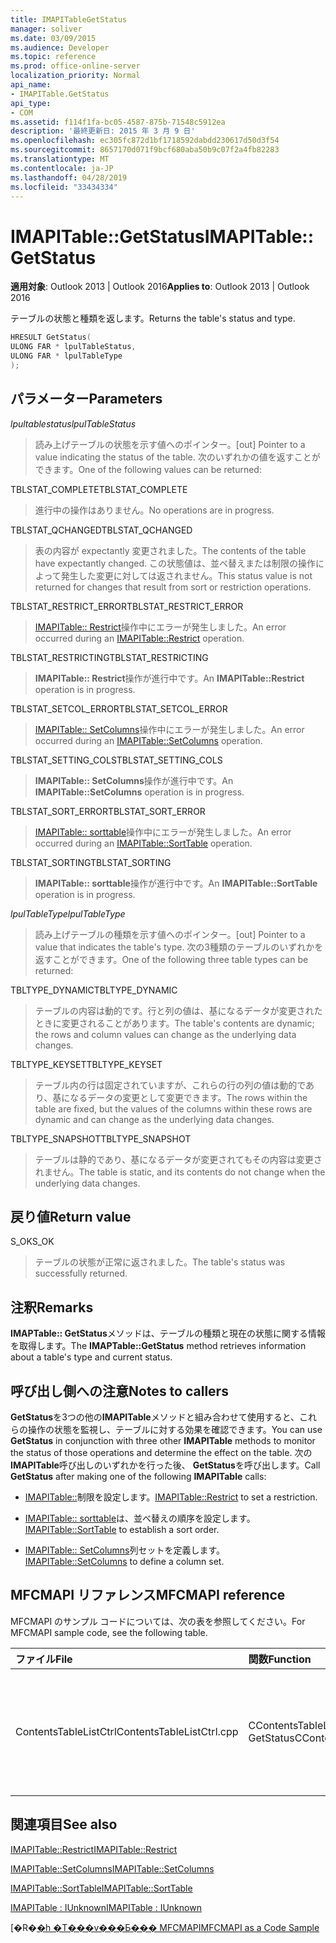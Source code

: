 ```yaml
---
title: IMAPITableGetStatus
manager: soliver
ms.date: 03/09/2015
ms.audience: Developer
ms.topic: reference
ms.prod: office-online-server
localization_priority: Normal
api_name:
- IMAPITable.GetStatus
api_type:
- COM
ms.assetid: f114f1fa-bc05-4587-875b-71548c5912ea
description: '最終更新日: 2015 年 3 月 9 日'
ms.openlocfilehash: ec305fc872d1bf1718592dabdd230617d50d3f54
ms.sourcegitcommit: 8657170d071f9bcf680aba50b9c07f2a4fb82283
ms.translationtype: MT
ms.contentlocale: ja-JP
ms.lasthandoff: 04/28/2019
ms.locfileid: "33434334"
---
```

# <a name="imapitablegetstatus"></a><span data-ttu-id="9de83-103">IMAPITable::GetStatus</span><span class="sxs-lookup"><span data-stu-id="9de83-103">IMAPITable::GetStatus</span></span>

  
  
<span data-ttu-id="9de83-104">**適用対象**: Outlook 2013 | Outlook 2016</span><span class="sxs-lookup"><span data-stu-id="9de83-104">**Applies to**: Outlook 2013 | Outlook 2016</span></span> 
  
<span data-ttu-id="9de83-105">テーブルの状態と種類を返します。</span><span class="sxs-lookup"><span data-stu-id="9de83-105">Returns the table's status and type.</span></span>
  
```cpp
HRESULT GetStatus(
ULONG FAR * lpulTableStatus,
ULONG FAR * lpulTableType
);
```

## <a name="parameters"></a><span data-ttu-id="9de83-106">パラメーター</span><span class="sxs-lookup"><span data-stu-id="9de83-106">Parameters</span></span>

 <span data-ttu-id="9de83-107">_lpultablestatus_</span><span class="sxs-lookup"><span data-stu-id="9de83-107">_lpulTableStatus_</span></span>
  
> <span data-ttu-id="9de83-108">読み上げテーブルの状態を示す値へのポインター。</span><span class="sxs-lookup"><span data-stu-id="9de83-108">[out] Pointer to a value indicating the status of the table.</span></span> <span data-ttu-id="9de83-109">次のいずれかの値を返すことができます。</span><span class="sxs-lookup"><span data-stu-id="9de83-109">One of the following values can be returned:</span></span>
    
<span data-ttu-id="9de83-110">TBLSTAT_COMPLETE</span><span class="sxs-lookup"><span data-stu-id="9de83-110">TBLSTAT_COMPLETE</span></span> 
  
> <span data-ttu-id="9de83-111">進行中の操作はありません。</span><span class="sxs-lookup"><span data-stu-id="9de83-111">No operations are in progress.</span></span>
    
<span data-ttu-id="9de83-112">TBLSTAT_QCHANGED</span><span class="sxs-lookup"><span data-stu-id="9de83-112">TBLSTAT_QCHANGED</span></span> 
  
> <span data-ttu-id="9de83-113">表の内容が expectantly 変更されました。</span><span class="sxs-lookup"><span data-stu-id="9de83-113">The contents of the table have expectantly changed.</span></span> <span data-ttu-id="9de83-114">この状態値は、並べ替えまたは制限の操作によって発生した変更に対しては返されません。</span><span class="sxs-lookup"><span data-stu-id="9de83-114">This status value is not returned for changes that result from sort or restriction operations.</span></span>
    
<span data-ttu-id="9de83-115">TBLSTAT_RESTRICT_ERROR</span><span class="sxs-lookup"><span data-stu-id="9de83-115">TBLSTAT_RESTRICT_ERROR</span></span> 
  
> <span data-ttu-id="9de83-116">[IMAPITable:: Restrict](imapitable-restrict.md)操作中にエラーが発生しました。</span><span class="sxs-lookup"><span data-stu-id="9de83-116">An error occurred during an [IMAPITable::Restrict](imapitable-restrict.md) operation.</span></span> 
    
<span data-ttu-id="9de83-117">TBLSTAT_RESTRICTING</span><span class="sxs-lookup"><span data-stu-id="9de83-117">TBLSTAT_RESTRICTING</span></span> 
  
> <span data-ttu-id="9de83-118">**IMAPITable:: Restrict**操作が進行中です。</span><span class="sxs-lookup"><span data-stu-id="9de83-118">An **IMAPITable::Restrict** operation is in progress.</span></span> 
    
<span data-ttu-id="9de83-119">TBLSTAT_SETCOL_ERROR</span><span class="sxs-lookup"><span data-stu-id="9de83-119">TBLSTAT_SETCOL_ERROR</span></span> 
  
> <span data-ttu-id="9de83-120">[IMAPITable:: SetColumns](imapitable-setcolumns.md)操作中にエラーが発生しました。</span><span class="sxs-lookup"><span data-stu-id="9de83-120">An error occurred during an [IMAPITable::SetColumns](imapitable-setcolumns.md) operation.</span></span> 
    
<span data-ttu-id="9de83-121">TBLSTAT_SETTING_COLS</span><span class="sxs-lookup"><span data-stu-id="9de83-121">TBLSTAT_SETTING_COLS</span></span> 
  
> <span data-ttu-id="9de83-122">**IMAPITable:: SetColumns**操作が進行中です。</span><span class="sxs-lookup"><span data-stu-id="9de83-122">An **IMAPITable::SetColumns** operation is in progress.</span></span> 
    
<span data-ttu-id="9de83-123">TBLSTAT_SORT_ERROR</span><span class="sxs-lookup"><span data-stu-id="9de83-123">TBLSTAT_SORT_ERROR</span></span> 
  
> <span data-ttu-id="9de83-124">[IMAPITable:: sorttable](imapitable-sorttable.md)操作中にエラーが発生しました。</span><span class="sxs-lookup"><span data-stu-id="9de83-124">An error occurred during an [IMAPITable::SortTable](imapitable-sorttable.md) operation.</span></span> 
    
<span data-ttu-id="9de83-125">TBLSTAT_SORTING</span><span class="sxs-lookup"><span data-stu-id="9de83-125">TBLSTAT_SORTING</span></span> 
  
> <span data-ttu-id="9de83-126">**IMAPITable:: sorttable**操作が進行中です。</span><span class="sxs-lookup"><span data-stu-id="9de83-126">An **IMAPITable::SortTable** operation is in progress.</span></span> 
    
 <span data-ttu-id="9de83-127">_lpulTableType_</span><span class="sxs-lookup"><span data-stu-id="9de83-127">_lpulTableType_</span></span>
  
> <span data-ttu-id="9de83-128">読み上げテーブルの種類を示す値へのポインター。</span><span class="sxs-lookup"><span data-stu-id="9de83-128">[out] Pointer to a value that indicates the table's type.</span></span> <span data-ttu-id="9de83-129">次の3種類のテーブルのいずれかを返すことができます。</span><span class="sxs-lookup"><span data-stu-id="9de83-129">One of the following three table types can be returned:</span></span>
    
<span data-ttu-id="9de83-130">TBLTYPE_DYNAMIC</span><span class="sxs-lookup"><span data-stu-id="9de83-130">TBLTYPE_DYNAMIC</span></span> 
  
> <span data-ttu-id="9de83-131">テーブルの内容は動的です。行と列の値は、基になるデータが変更されたときに変更されることがあります。</span><span class="sxs-lookup"><span data-stu-id="9de83-131">The table's contents are dynamic; the rows and column values can change as the underlying data changes.</span></span>
    
<span data-ttu-id="9de83-132">TBLTYPE_KEYSET</span><span class="sxs-lookup"><span data-stu-id="9de83-132">TBLTYPE_KEYSET</span></span> 
  
> <span data-ttu-id="9de83-133">テーブル内の行は固定されていますが、これらの行の列の値は動的であり、基になるデータの変更として変更できます。</span><span class="sxs-lookup"><span data-stu-id="9de83-133">The rows within the table are fixed, but the values of the columns within these rows are dynamic and can change as the underlying data changes.</span></span>
    
<span data-ttu-id="9de83-134">TBLTYPE_SNAPSHOT</span><span class="sxs-lookup"><span data-stu-id="9de83-134">TBLTYPE_SNAPSHOT</span></span> 
  
> <span data-ttu-id="9de83-135">テーブルは静的であり、基になるデータが変更されてもその内容は変更されません。</span><span class="sxs-lookup"><span data-stu-id="9de83-135">The table is static, and its contents do not change when the underlying data changes.</span></span>
    
## <a name="return-value"></a><span data-ttu-id="9de83-136">戻り値</span><span class="sxs-lookup"><span data-stu-id="9de83-136">Return value</span></span>

<span data-ttu-id="9de83-137">S_OK</span><span class="sxs-lookup"><span data-stu-id="9de83-137">S_OK</span></span> 
  
> <span data-ttu-id="9de83-138">テーブルの状態が正常に返されました。</span><span class="sxs-lookup"><span data-stu-id="9de83-138">The table's status was successfully returned.</span></span>
    
## <a name="remarks"></a><span data-ttu-id="9de83-139">注釈</span><span class="sxs-lookup"><span data-stu-id="9de83-139">Remarks</span></span>

<span data-ttu-id="9de83-140">**IMAPTable:: GetStatus**メソッドは、テーブルの種類と現在の状態に関する情報を取得します。</span><span class="sxs-lookup"><span data-stu-id="9de83-140">The **IMAPTable::GetStatus** method retrieves information about a table's type and current status.</span></span> 
  
## <a name="notes-to-callers"></a><span data-ttu-id="9de83-141">呼び出し側への注意</span><span class="sxs-lookup"><span data-stu-id="9de83-141">Notes to callers</span></span>

<span data-ttu-id="9de83-142">**GetStatus**を3つの他の**IMAPITable**メソッドと組み合わせて使用すると、これらの操作の状態を監視し、テーブルに対する効果を確認できます。</span><span class="sxs-lookup"><span data-stu-id="9de83-142">You can use **GetStatus** in conjunction with three other **IMAPITable** methods to monitor the status of those operations and determine the effect on the table.</span></span> <span data-ttu-id="9de83-143">次の**IMAPITable**呼び出しのいずれかを行った後、 **GetStatus**を呼び出します。</span><span class="sxs-lookup"><span data-stu-id="9de83-143">Call **GetStatus** after making one of the following **IMAPITable** calls:</span></span> 
  
- <span data-ttu-id="9de83-144">[IMAPITable::](imapitable-restrict.md)制限を設定します。</span><span class="sxs-lookup"><span data-stu-id="9de83-144">[IMAPITable::Restrict](imapitable-restrict.md) to set a restriction.</span></span> 
    
- <span data-ttu-id="9de83-145">[IMAPITable:: sorttable](imapitable-sorttable.md)は、並べ替えの順序を設定します。</span><span class="sxs-lookup"><span data-stu-id="9de83-145">[IMAPITable::SortTable](imapitable-sorttable.md) to establish a sort order.</span></span> 
    
- <span data-ttu-id="9de83-146">[IMAPITable:: SetColumns](imapitable-setcolumns.md)列セットを定義します。</span><span class="sxs-lookup"><span data-stu-id="9de83-146">[IMAPITable::SetColumns](imapitable-setcolumns.md) to define a column set.</span></span> 
    
## <a name="mfcmapi-reference"></a><span data-ttu-id="9de83-147">MFCMAPI リファレンス</span><span class="sxs-lookup"><span data-stu-id="9de83-147">MFCMAPI reference</span></span>

<span data-ttu-id="9de83-148">MFCMAPI のサンプル コードについては、次の表を参照してください。</span><span class="sxs-lookup"><span data-stu-id="9de83-148">For MFCMAPI sample code, see the following table.</span></span>
  
|<span data-ttu-id="9de83-149">**ファイル**</span><span class="sxs-lookup"><span data-stu-id="9de83-149">**File**</span></span>|<span data-ttu-id="9de83-150">**関数**</span><span class="sxs-lookup"><span data-stu-id="9de83-150">**Function**</span></span>|<span data-ttu-id="9de83-151">**コメント**</span><span class="sxs-lookup"><span data-stu-id="9de83-151">**Comment**</span></span>|
|:-----|:-----|:-----|
|<span data-ttu-id="9de83-152">ContentsTableListCtrl</span><span class="sxs-lookup"><span data-stu-id="9de83-152">ContentsTableListCtrl.cpp</span></span>  <br/> |<span data-ttu-id="9de83-153">CContentsTableListCtrl:: GetStatus</span><span class="sxs-lookup"><span data-stu-id="9de83-153">CContentsTableListCtrl::GetStatus</span></span>  <br/> |<span data-ttu-id="9de83-154">mfcmapi は、 **IMAPITable:: GetStatus**メソッドを使用して、テーブルの状態を報告します。</span><span class="sxs-lookup"><span data-stu-id="9de83-154">MFCMAPI uses the **IMAPITable::GetStatus** method to report the status of a table.</span></span>  <br/> |
   
## <a name="see-also"></a><span data-ttu-id="9de83-155">関連項目</span><span class="sxs-lookup"><span data-stu-id="9de83-155">See also</span></span>



[<span data-ttu-id="9de83-156">IMAPITable::Restrict</span><span class="sxs-lookup"><span data-stu-id="9de83-156">IMAPITable::Restrict</span></span>](imapitable-restrict.md)
  
[<span data-ttu-id="9de83-157">IMAPITable::SetColumns</span><span class="sxs-lookup"><span data-stu-id="9de83-157">IMAPITable::SetColumns</span></span>](imapitable-setcolumns.md)
  
[<span data-ttu-id="9de83-158">IMAPITable::SortTable</span><span class="sxs-lookup"><span data-stu-id="9de83-158">IMAPITable::SortTable</span></span>](imapitable-sorttable.md)
  
[<span data-ttu-id="9de83-159">IMAPITable : IUnknown</span><span class="sxs-lookup"><span data-stu-id="9de83-159">IMAPITable : IUnknown</span></span>](imapitableiunknown.md)


<span data-ttu-id="9de83-160">[�R�[�h �T���v���Ƃ��� MFCMAPI](mfcmapi-as-a-code-sample.md)</span><span class="sxs-lookup"><span data-stu-id="9de83-160">[MFCMAPI as a Code Sample](mfcmapi-as-a-code-sample.md)</span></span>

